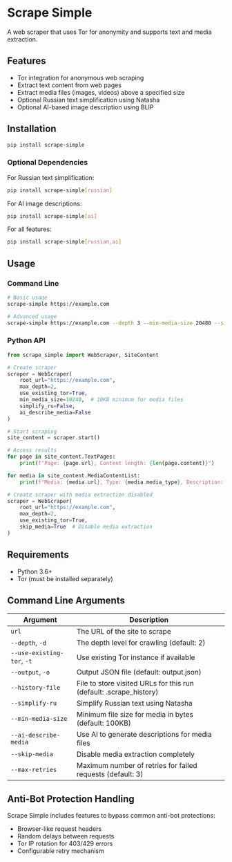 # Scrape Simple

A web scraper that uses Tor for anonymity and supports text and media extraction.

## Features

- Tor integration for anonymous web scraping
- Extract text content from web pages
- Extract media files (images, videos) above a specified size
- Optional Russian text simplification using Natasha
- Optional AI-based image description using BLIP

## Installation

```bash
pip install scrape-simple
```

### Optional Dependencies

For Russian text simplification:
```bash
pip install scrape-simple[russian]
```

For AI image descriptions:
```bash
pip install scrape-simple[ai]
```

For all features:
```bash
pip install scrape-simple[russian,ai]
```

## Usage

### Command Line
```bash
# Basic usage
scrape-simple https://example.com

# Advanced usage
scrape-simple https://example.com --depth 3 --min-media-size 20480 --simplify-ru --ai-describe-media
```

### Python API
```python
from scrape_simple import WebScraper, SiteContent

# Create scraper
scraper = WebScraper(
    root_url="https://example.com",
    max_depth=2,
    use_existing_tor=True,
    min_media_size=10240,  # 10KB minimum for media files
    simplify_ru=False,
    ai_describe_media=False
)

# Start scraping
site_content = scraper.start()

# Access results
for page in site_content.TextPages:
    print(f"Page: {page.url}, Content length: {len(page.content)}")

for media in site_content.MediaContentList:
    print(f"Media: {media.url}, Type: {media.media_type}, Description: {media.description}")

# Create scraper with media extraction disabled
scraper = WebScraper(
    root_url="https://example.com",
    max_depth=2,
    use_existing_tor=True,
    skip_media=True  # Disable media extraction
)
```

## Requirements
- Python 3.6+
- Tor (must be installed separately)

## Command Line Arguments

| Argument | Description |
|----------|-------------|
| `url` | The URL of the site to scrape |
| `--depth`, `-d` | The depth level for crawling (default: 2) |
| `--use-existing-tor`, `-t` | Use existing Tor instance if available |
| `--output`, `-o` | Output JSON file (default: output.json) |
| `--history-file` | File to store visited URLs for this run (default: .scrape_history) |
| `--simplify-ru` | Simplify Russian text using Natasha |
| `--min-media-size` | Minimum file size for media in bytes (default: 100KB) |
| `--ai-describe-media` | Use AI to generate descriptions for media files |
| `--skip-media` | Disable media extraction completely |
| `--max-retries` | Maximum number of retries for failed requests (default: 3) |

## Anti-Bot Protection Handling

Scrape Simple includes features to bypass common anti-bot protections:

- Browser-like request headers
- Random delays between requests
- Tor IP rotation for 403/429 errors
- Configurable retry mechanism